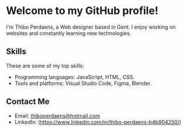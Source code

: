 # Welcome to my GitHub profile!

I'm Thibo Perdaens, a Web designer based in Gent. I enjoy working on websites and constantly learning new technologies.

## Skills

These are some of my top skills:

- Programming languages: JavaScript, HTML, CSS.
- Tools and platforms: Visual Studio Code, Figma, Blender.

## Contact Me

- Email: thiboperdaens@hotmail.com
- LinkedIn: (https://www.linkedin.com/in/thibo-perdaens-b4b904250/)
